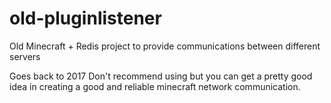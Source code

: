 # old-pluginlistener
Old Minecraft + Redis project to provide communications between different servers

Goes back to 2017
Don't recommend using but you can get a pretty good idea in creating a good and reliable minecraft network communication.
